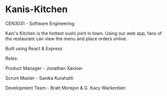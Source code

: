 # Kanis-Kitchen
CEN3031 - Software Engineering

Kani's Kitchen is the hottest sushi joint in town. Using our web app, fans of the restaurant can view the menu and place orders online.

Built using React & Express

Roles:

Product Manager - Jonathan Xavioer

Scrum Master - Sanika Kurahatti

Development Team - Bratt Morejon & G. Kacy Warkentien
